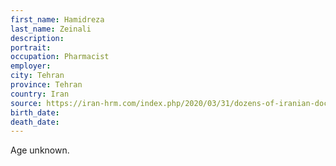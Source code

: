 ```yaml
---
first_name: Hamidreza
last_name: Zeinali
description: 
portrait: 
occupation: Pharmacist
employer: 
city: Tehran
province: Tehran
country: Iran
source: https://iran-hrm.com/index.php/2020/03/31/dozens-of-iranian-doctors-died-during-irans-coronavirus-crisis/
birth_date: 
death_date: 
---
```


Age unknown.